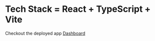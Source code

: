 # Tech Stack = React + TypeScript + Vite


Checkout the deployed app [Dashboard](https://remarkable-biscuit-848847.netlify.app/) 
